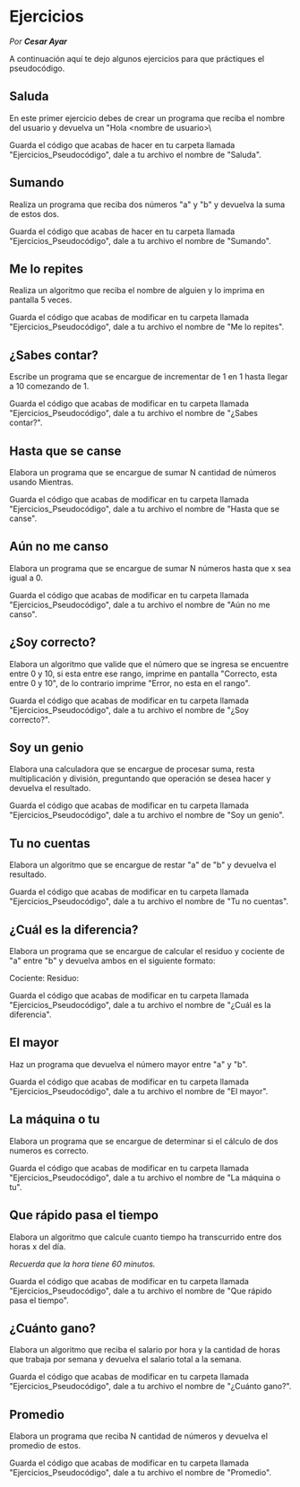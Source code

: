 # Ejercicios

*Por **Cesar Ayar***

A continuación aquí te dejo algunos ejercicios para que práctiques el pseudocódigo.

## Saluda

En este primer ejercicio debes de crear un programa que reciba el nombre del usuario y devuelva un "Hola \<nombre de usuario>\

Guarda el código que acabas de hacer en tu carpeta llamada "Ejercicios_Pseudocódigo", dale a tu archivo el nombre de "Saluda".

## Sumando

Realiza un programa que reciba dos números "a" y "b" y devuelva la suma de estos dos.

Guarda el código que acabas de hacer en tu carpeta llamada "Ejercicios_Pseudocódigo", dale a tu archivo el nombre de "Sumando".

## Me lo repites

Realiza un algoritmo que reciba el nombre de alguien y lo imprima en pantalla 5 veces.

Guarda el código que acabas de modificar en tu carpeta llamada "Ejercicios_Pseudocódigo", dale a tu archivo el nombre de "Me lo repites".

## ¿Sabes contar?

Escribe un programa que se encargue de incrementar de 1 en 1 hasta llegar a 10 comezando de 1.

Guarda el código que acabas de modificar en tu carpeta llamada "Ejercicios_Pseudocódigo", dale a tu archivo el nombre de "¿Sabes contar?".

## Hasta que se canse

Elabora un programa que se encargue de sumar N cantidad de números usando Mientras.

Guarda el código que acabas de modificar en tu carpeta llamada "Ejercicios_Pseudocódigo", dale a tu archivo el nombre de "Hasta que se canse".

## Aún no me canso

Elabora un programa que se encargue de sumar N números hasta que x sea igual a 0.

Guarda el código que acabas de modificar en tu carpeta llamada "Ejercicios_Pseudocódigo", dale a tu archivo el nombre de "Aún no me canso".

## ¿Soy correcto?

Elabora un algoritmo que valide que el número que se ingresa se encuentre entre 0 y 10, si esta entre ese rango, imprime en pantalla "Correcto, esta entre 0 y 10", de lo contrario imprime "Error, no esta en el rango".

Guarda el código que acabas de modificar en tu carpeta llamada "Ejercicios_Pseudocódigo", dale a tu archivo el nombre de "¿Soy correcto?".

## Soy un genio

Elabora una calculadora que se encargue de procesar suma, resta multiplicación y división, preguntando que operación se desea hacer y devuelva el resultado.

Guarda el código que acabas de modificar en tu carpeta llamada "Ejercicios_Pseudocódigo", dale a tu archivo el nombre de "Soy un genio".

## Tu no cuentas

Elabora un algoritmo que se encargue de restar "a" de "b" y devuelva el resultado.

Guarda el código que acabas de modificar en tu carpeta llamada "Ejercicios_Pseudocódigo", dale a tu archivo el nombre de "Tu no cuentas".

## ¿Cuál es la diferencia?

Elabora un programa que se encargue de calcular el residuo y cociente de "a" entre "b" y devuelva ambos en el siguiente formato:

Cociente:
Residuo:

Guarda el código que acabas de modificar en tu carpeta llamada "Ejercicios_Pseudocódigo", dale a tu archivo el nombre de "¿Cuál es la diferencia".

## El mayor

Haz un programa que devuelva el número mayor entre "a" y "b".

Guarda el código que acabas de modificar en tu carpeta llamada "Ejercicios_Pseudocódigo", dale a tu archivo el nombre de "El mayor".

## La máquina o tu

Elabora un programa que se encargue de determinar si el cálculo de dos numeros es correcto.

Guarda el código que acabas de modificar en tu carpeta llamada "Ejercicios_Pseudocódigo", dale a tu archivo el nombre de "La máquina o tu".

## Que rápido pasa el tiempo

Elabora un algoritmo que calcule cuanto tiempo ha transcurrido entre dos horas x del día.

*Recuerda que la hora tiene 60 minutos.*

Guarda el código que acabas de modificar en tu carpeta llamada "Ejercicios_Pseudocódigo", dale a tu archivo el nombre de "Que rápido pasa el tiempo".

## ¿Cuánto gano?

Elabora un algoritmo que reciba el salario por hora y la cantidad de horas que trabaja por semana y devuelva el salario total a la semana.

Guarda el código que acabas de modificar en tu carpeta llamada "Ejercicios_Pseudocódigo", dale a tu archivo el nombre de "¿Cuánto gano?".

## Promedio

Elabora un programa que reciba N cantidad de números y devuelva el promedio de estos.

Guarda el código que acabas de modificar en tu carpeta llamada "Ejercicios_Pseudocódigo", dale a tu archivo el nombre de "Promedio".
